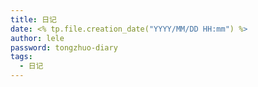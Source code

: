 ```yaml
---
title: 日记
date: <% tp.file.creation_date("YYYY/MM/DD HH:mm") %>
author: lele
password: tongzhuo-diary
tags:
  - 日记
---
```

